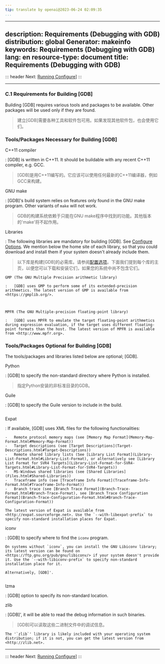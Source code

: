 ```yaml
---
tip: translate by openai@2023-06-24 02:09:35
...
```

---
description: Requirements (Debugging with GDB)
distribution: global
Generator: makeinfo
keywords: Requirements (Debugging with GDB)
lang: en
resource-type: document
title: Requirements (Debugging with GDB)
---
::: header
Next: [Running Configure](Running-Configure.html#Running-Configure)]
:::

---

### C.1 Requirements for Building [GDB]


Building [GDB] requires various tools and packages to be available. Other packages will be used only if they are found.

> 建立[GDB]需要各种工具和软件包可用。如果发现其他软件包，也会使用它们。

### Tools/Packages Necessary for Building [GDB]

C++11 compiler


:   [GDB] is written in C++11. It should be buildable with any recent C++11 compiler, e.g. GCC.

> [GDB]是用C++11编写的。它应该可以使用任何最新的C++11编译器，例如GCC来构建。

GNU make


:   [GDB]'s build system relies on features only found in the GNU make program. Other variants of `make` will not work.

> GDB的构建系统依赖于只能在GNU make程序中找到的功能。其他版本的'make'将不起作用。

Libraries


:   The following libraries are mandatory for building [GDB]. See [Configure Options](Configure-Options.html#Configure-Options). We mention below the home site of each library, so that you could download and install them if your system doesn't already include them.

> 以下库是构建[GDB]的必需库。请参阅[配置选项](Configure-Options.html#Configure-Options)。下面我们提到每个库的主页，以便您可以下载和安装它们，如果您的系统中尚不包含它们。

```
GMP (The GNU Multiple Precision arithmetic library)

:   [GDB] uses GMP to perform some of its extended-precision arithmetics. The latest version of GMP is available from <https://gmplib.org/>.

    

MPFR (The GNU Multiple-precision floating-point library)

:   [GDB] uses MPFR to emulate the target floating-point arithmetics during expression evaluation, if the target uses different floating-point formats than the host. The latest version of MPFR is available from <http://www.mpfr.org>.
```

### Tools/Packages Optional for Building [GDB]

The tools/packages and libraries listed below are optional; [GDB].

Python


:   [GDB] to specify the non-standard directory where Python is installed.

> 指定Python安装的非标准目录的GDB。

Guile

:   [GDB] to specify the Guile version to include in the build.

```

```

Expat

:   If available, [GDB] uses XML files for the following functionalities:

```
-   Remote protocol memory maps (see [Memory Map Format](Memory-Map-Format.html#Memory-Map-Format))
-   Target descriptions (see [Target Descriptions](Target-Descriptions.html#Target-Descriptions))
-   Remote shared library lists (See [Library List Format](Library-List-Format.html#Library-List-Format), or alternatively see [Library List Format for SVR4 Targets](Library-List-Format-for-SVR4-Targets.html#Library-List-Format-for-SVR4-Targets))
-   MS-Windows shared libraries (see [Shared Libraries](Files.html#Shared-Libraries))
-   Traceframe info (see [Traceframe Info Format](Traceframe-Info-Format.html#Traceframe-Info-Format))
-   Branch trace (see [Branch Trace Format](Branch-Trace-Format.html#Branch-Trace-Format), see [Branch Trace Configuration Format](Branch-Trace-Configuration-Format.html#Branch-Trace-Configuration-Format))

The latest version of Expat is available from <http://expat.sourceforge.net>. Use the `--with-libexpat-prefix` to specify non-standard installation places for Expat.
```

iconv

:   [GDB] to specify where to find the `iconv` program.

```
On systems without `iconv`, you can install the GNU Libiconv library; its latest version can be found on <https://ftp.gnu.org/pub/gnu/libiconv/> if your system doesn't provide it. Use the `--with-libiconv-prefix` to specify non-standard installation place for it.

Alternatively, [GDB]'.


```

lzma

:   [GDB] option to specify its non-standard location.

zlib


:   [GDB]', it will be able to read the debug information in such binaries.

> [GDB]可以读取这些二进制文件中的调试信息。

```
The '`zlib`' library is likely included with your operating system distribution; if it is not, you can get the latest version from <http://zlib.net>.
```

---

::: header
Next: [Running Configure](Running-Configure.html#Running-Configure)]
:::
